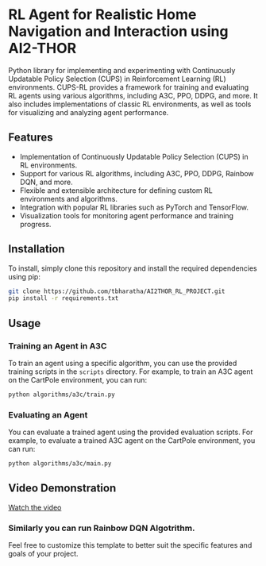 
# RL Agent for Realistic Home Navigation and Interaction using AI2-THOR

Python library for implementing and experimenting with Continuously Updatable Policy Selection (CUPS) in Reinforcement Learning (RL) environments. CUPS-RL provides a framework for training and evaluating RL agents using various algorithms, including A3C, PPO, DDPG, and more. It also includes implementations of classic RL environments, as well as tools for visualizing and analyzing agent performance.

## Features

- Implementation of Continuously Updatable Policy Selection (CUPS) in RL environments.
- Support for various RL algorithms, including A3C, PPO, DDPG, Rainbow DQN, and more.
- Flexible and extensible architecture for defining custom RL environments and algorithms.
- Integration with popular RL libraries such as PyTorch and TensorFlow.
- Visualization tools for monitoring agent performance and training progress.

## Installation

To install, simply clone this repository and install the required dependencies using pip:

```bash
git clone https://github.com/tbharatha/AI2THOR_RL_PROJECT.git
pip install -r requirements.txt
```

## Usage

### Training an Agent in A3C 

To train an agent using a specific algorithm, you can use the provided training scripts in the `scripts` directory. For example, to train an A3C agent on the CartPole environment, you can run:

```bash
python algorithms/a3c/train.py
```

### Evaluating an Agent

You can evaluate a trained agent using the provided evaluation scripts. For example, to evaluate a trained A3C agent on the CartPole environment, you can run:

```bash
python algorithms/a3c/main.py
```
## Video Demonstration

[Watch the video]([https://drive.google.com/file/d/1I9DpTnDmP4SARtjN-hKKHEv92KdTxiq-/view?usp=share_link])


### Similarly you can run Rainbow DQN Algotrithm.

Feel free to customize this template to better suit the specific features and goals of your project.

